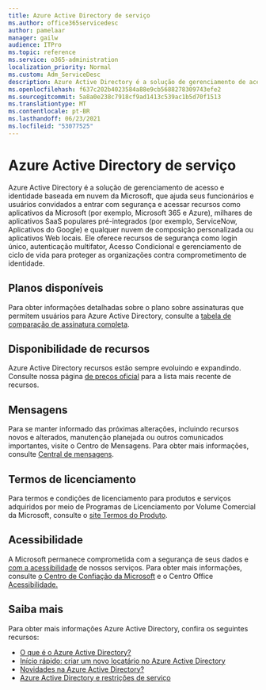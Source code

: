 ```yaml
---
title: Azure Active Directory de serviço
ms.author: office365servicedesc
author: pamelaar
manager: gailw
audience: ITPro
ms.topic: reference
ms.service: o365-administration
localization_priority: Normal
ms.custom: Adm_ServiceDesc
description: Azure Active Directory é a solução de gerenciamento de acesso e identidade baseada em nuvem da Microsoft, que ajuda seus funcionários e usuários convidados a entrar com segurança e acessar recursos.
ms.openlocfilehash: f637c202b4023584a88e9cb5688278309743efe2
ms.sourcegitcommit: 5a8a0e238c7918cf9ad1413c539ac1b5d70f1513
ms.translationtype: MT
ms.contentlocale: pt-BR
ms.lasthandoff: 06/23/2021
ms.locfileid: "53077525"
---
```

# <a name="azure-active-directory-service-description"></a>Azure Active Directory de serviço

Azure Active Directory é a solução de gerenciamento de acesso e identidade baseada em nuvem da Microsoft, que ajuda seus funcionários e usuários convidados a entrar com segurança e acessar recursos como aplicativos da Microsoft (por exemplo, Microsoft 365 e Azure), milhares de aplicativos SaaS populares pré-integrados (por exemplo, ServiceNow, Aplicativos do Google) e qualquer nuvem de composição personalizada ou aplicativos Web locais. Ele oferece recursos de segurança como login único, autenticação multifator, Acesso Condicional e gerenciamento de ciclo de vida para proteger as organizações contra comprometimento de identidade.

## <a name="available-plans"></a>Planos disponíveis

Para obter informações detalhadas sobre o plano sobre assinaturas que permitem usuários para Azure Active Directory, consulte a [tabela de comparação de assinatura completa](https://go.microsoft.com/fwlink/?linkid=2139145).

## <a name="feature-availability"></a>Disponibilidade de recursos

Azure Active Directory recursos estão sempre evoluindo e expandindo. Consulte nossa página [de preços oficial](https://www.microsoft.com/security/business/identity-access-management/azure-ad-pricing) para a lista mais recente de recursos.

## <a name="messaging"></a>Mensagens

Para se manter informado das próximas alterações, incluindo recursos novos e alterados, manutenção planejada ou outros comunicados importantes, visite o Centro de Mensagens. Para obter mais informações, consulte [Central de mensagens](/microsoft-365/admin/manage/message-center).

## <a name="licensing-terms"></a>Termos de licenciamento

Para termos e condições de licenciamento para produtos e serviços adquiridos por meio de Programas de Licenciamento por Volume Comercial da Microsoft, consulte o [site Termos do Produto](https://www.microsoft.com/licensing/terms/).

## <a name="accessibility"></a>Acessibilidade

A Microsoft permanece comprometida com a segurança de seus dados e [com a acessibilidade](https://www.microsoft.com/trust-center/compliance/accessibility) de nossos serviços. Para obter mais informações, consulte [o Centro de Confiação da Microsoft](https://www.microsoft.com/trust-center) e o Centro Office [Acessibilidade.](https://support.office.com/article/ecab0fcf-d143-4fe8-a2ff-6cd596bddc6d)

## <a name="learn-more"></a>Saiba mais

Para obter mais informações Azure Active Directory, confira os seguintes recursos:

- [O que é o Azure Active Directory?](/azure/active-directory/fundamentals/active-directory-whatis)
- [Início rápido: criar um novo locatário no Azure Active Directory](/azure/active-directory/fundamentals/active-directory-access-create-new-tenant)
- [Novidades na Azure Active Directory?](/azure/active-directory/fundamentals/whats-new)
- [Azure Active Directory e restrições de serviço](/azure/active-directory/enterprise-users/directory-service-limits-restrictions)
